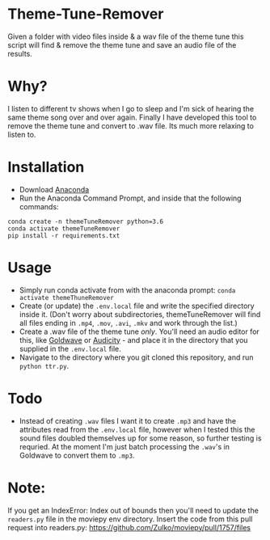 # Theme-Tune-Remover
Given a folder with video files inside & a wav file of the theme tune this script will find & remove the theme tune and save an audio file of the results.

# Why?
I listen to different tv shows when I go to sleep and I'm sick of hearing the same theme song over and over again.  Finally I have developed this tool to remove 
the theme tune and convert to .wav file.  Its much more relaxing to listen to.


# Installation
* Download [Anaconda](https://www.anaconda.com/)
* Run the Anaconda Command Prompt, and inside that the following commands:
```
conda create -n themeTuneRemover python=3.6
conda activate themeTuneRemover
pip install -r requirements.txt
```

# Usage
* Simply run conda activate from with the anaconda prompt: `conda activate themeThuneRemover` 
* Create (or update) the `.env.local` file and write the specified directory inside it. (Don't worry about subdirectories, themeTuneRemover will find all files ending in `.mp4`, `.mov`, `.avi`, `.mkv` and work through the list.)
* Create a .wav file of the theme tune *only*.  You'll need an audio editor for this, like [Goldwave](https://www.goldwave.com/release.php) or [Audicity](https://www.audacityteam.org/download/) - and place it in the directory that you supplied in the `.env.local` file.  
* Navigate to the directory where you git cloned this repository, and run `python ttr.py`.  

# Todo
* Instead of creating `.wav` files I want it to create `.mp3` and have the attributes read from the `.env.local` file, however when I tested this the sound files doubled themselves up for some reason, so further testing is requried.  At the moment I'm just batch processing the `.wav`'s in Goldwave to convert them to `.mp3`.


# Note:
If you get an IndexError: Index out of bounds then you'll need to update the `readers.py` file in the moviepy env directory.
Insert the code from this pull request into readers.py: https://github.com/Zulko/moviepy/pull/1757/files

